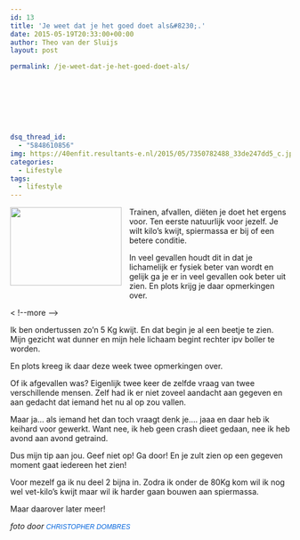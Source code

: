 ```yaml
---
id: 13
title: 'Je weet dat je het goed doet als&#8230;.'
date: 2015-05-19T20:33:00+00:00
author: Theo van der Sluijs
layout: post

permalink: /je-weet-dat-je-het-goed-doet-als/








dsq_thread_id:
  - "5848610856"
img: https://40enfit.resultants-e.nl/2015/05/7350782488_33de247dd5_c.jpg
categories:
  - Lifestyle
tags:
  - lifestyle
---
```

<div class="separator" style="clear: both; text-align: center;">
  <a href="https://farm9.staticflickr.com/8021/7350782488_33de247dd5_c.jpg" imageanchor="1" style="clear: left; float: left; margin-bottom: 1em; margin-right: 1em;"><img border="0" height="141" src="https://farm9.staticflickr.com/8021/7350782488_33de247dd5_c.jpg" width="200" /></a>
</div>

Trainen, afvallen, diëten je doet het ergens voor. Ten eerste natuurlijk voor jezelf. Je wilt kilo&#8217;s kwijt, spiermassa er bij of een betere conditie.

In veel gevallen houdt dit in dat je lichamelijk er fysiek beter van wordt en gelijk ga je er in veel gevallen ook beter uit zien. En plots krijg je daar opmerkingen over.
  
< !--more -->

Ik ben ondertussen zo&#8217;n 5 Kg kwijt. En dat begin je al een beetje te zien. Mijn gezicht wat dunner en mijn hele lichaam begint rechter ipv boller te worden.

En plots kreeg ik daar deze week twee opmerkingen over.

Of ik afgevallen was? Eigenlijk twee keer de zelfde vraag van twee verschillende mensen. Zelf had ik er niet zoveel aandacht aan gegeven en aan gedacht dat iemand het nu al op zou vallen.

Maar ja&#8230; als iemand het dan toch vraagt denk je&#8230;. jaaa en daar heb ik keihard voor gewerkt. Want nee, ik heb geen crash dieet gedaan, nee ik heb avond aan avond getraind.

Dus mijn tip aan jou. Geef niet op! Ga door! En je zult zien op een gegeven moment gaat iedereen het zien!

Voor mezelf ga ik nu deel 2 bijna in. Zodra ik onder de 80Kg kom wil ik nog wel vet-kilo&#8217;s kwijt maar wil ik harder gaan bouwen aan spiermassa.

Maar daarover later meer!

_foto door&nbsp;<a href="https://www.flickr.com/photos/christopherdombres/" style="background-color: #fefefe; color: #0063dc; font-family: Arial, Helvetica, sans-serif; font-size: 12px; line-height: 18px; text-decoration: none;">CHRISTOPHER DOMBRES</a>_